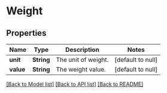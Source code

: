 # Weight

## Properties
Name | Type | Description | Notes
------------ | ------------- | ------------- | -------------
**unit** | **String** | The unit of weight. | [default to null]
**value** | **String** | The weight value. | [default to null]

[[Back to Model list]](../README.md#documentation-for-models) [[Back to API list]](../README.md#documentation-for-api-endpoints) [[Back to README]](../README.md)


